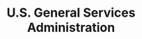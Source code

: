 ---
# This topic lives at
# https://digital.gov/topics/us-general-services-administration

# Topic Title
title: "U.S. General Services Administration"

# description — keep it short and clear
# summary: ""

# Weight
weight: 1

# For more information on managing topics,
# see https://github.com/GSA/digitalgov.gov/wiki/topics
---